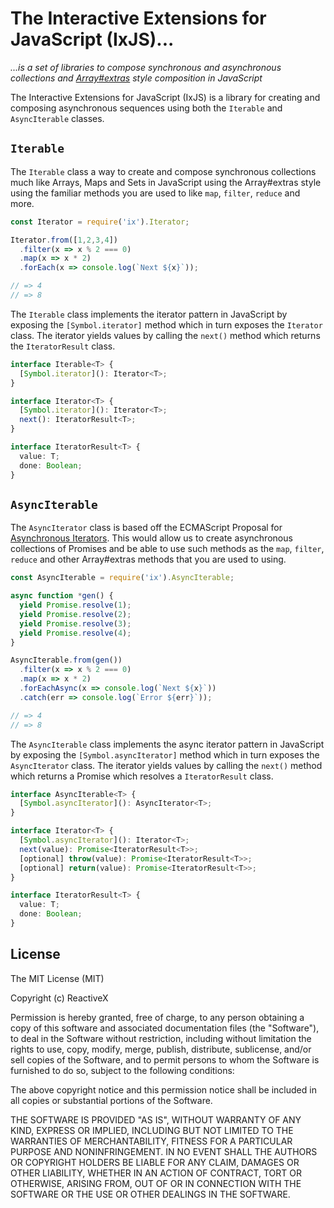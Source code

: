 # The Interactive Extensions for JavaScript (IxJS)... #

*...is a set of libraries to compose synchronous and asynchronous collections and [Array#extras](http://blogs.msdn.com/b/ie/archive/2010/12/13/ecmascript-5-part-2-array-extras.aspx) style composition in JavaScript*

The Interactive Extensions for JavaScript (IxJS) is a library for creating and composing asynchronous sequences using both the `Iterable` and `AsyncIterable` classes.

## `Iterable`

The `Iterable` class a way to create and compose synchronous collections much like Arrays, Maps and Sets in JavaScript using the Array#extras style using the familiar methods you are used to like `map`, `filter`, `reduce` and more.  

```js
const Iterator = require('ix').Iterator;

Iterator.from([1,2,3,4])
  .filter(x => x % 2 === 0)
  .map(x => x * 2)
  .forEach(x => console.log(`Next ${x}`));

// => 4
// => 8
```

The `Iterable` class implements the iterator pattern in JavaScript by exposing the `[Symbol.iterator]` method which in turn exposes the `Iterator` class.  The iterator yields values by calling the `next()` method which returns the `IteratorResult` class.

```typescript
interface Iterable<T> {
  [Symbol.iterator](): Iterator<T>;
}

interface Iterator<T> {
  [Symbol.iterator](): Iterator<T>;
  next(): IteratorResult<T>;
}

interface IteratorResult<T> {
  value: T;
  done: Boolean;
}
```

## `AsyncIterable`

The `AsyncIterator` class is based off the ECMAScript Proposal for [Asynchronous Iterators](https://github.com/tc39/proposal-async-iteration).  This would allow us to create asynchronous collections of Promises and be able to use such methods as the `map`, `filter`, `reduce` and other Array#extras methods that you are used to using.

```js
const AsyncIterable = require('ix').AsyncIterable;

async function *gen() {
  yield Promise.resolve(1);
  yield Promise.resolve(2);
  yield Promise.resolve(3);
  yield Promise.resolve(4);
}

AsyncIterable.from(gen())
  .filter(x => x % 2 === 0)
  .map(x => x * 2)
  .forEachAsync(x => console.log(`Next ${x}`))
  .catch(err => console.log(`Error ${err}`));

// => 4
// => 8
```

The `AsyncIterable` class implements the async iterator pattern in JavaScript by exposing the `[Symbol.asyncIterator]` method which in turn exposes the `AsyncIterator` class.  The iterator yields values by calling the `next()` method which returns a Promise which resolves a `IteratorResult` class.

```typescript
interface AsyncIterable<T> {
  [Symbol.asyncIterator](): AsyncIterator<T>;
}

interface Iterator<T> {
  [Symbol.asyncIterator](): Iterator<T>;
  next(value): Promise<IteratorResult<T>>;
  [optional] throw(value): Promise<IteratorResult<T>>;
  [optional] return(value): Promise<IteratorResult<T>>;
}

interface IteratorResult<T> {
  value: T;
  done: Boolean;
}
```

## License ##

The MIT License (MIT)

Copyright (c) ReactiveX

Permission is hereby granted, free of charge, to any person obtaining a copy
of this software and associated documentation files (the "Software"), to deal
in the Software without restriction, including without limitation the rights
to use, copy, modify, merge, publish, distribute, sublicense, and/or sell
copies of the Software, and to permit persons to whom the Software is
furnished to do so, subject to the following conditions:

The above copyright notice and this permission notice shall be included in all
copies or substantial portions of the Software.

THE SOFTWARE IS PROVIDED "AS IS", WITHOUT WARRANTY OF ANY KIND, EXPRESS OR
IMPLIED, INCLUDING BUT NOT LIMITED TO THE WARRANTIES OF MERCHANTABILITY,
FITNESS FOR A PARTICULAR PURPOSE AND NONINFRINGEMENT. IN NO EVENT SHALL THE
AUTHORS OR COPYRIGHT HOLDERS BE LIABLE FOR ANY CLAIM, DAMAGES OR OTHER
LIABILITY, WHETHER IN AN ACTION OF CONTRACT, TORT OR OTHERWISE, ARISING FROM,
OUT OF OR IN CONNECTION WITH THE SOFTWARE OR THE USE OR OTHER DEALINGS IN THE
SOFTWARE.
